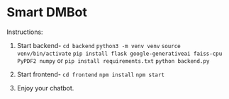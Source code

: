 # Smart DMBot

Instructions:

1. Start backend-
   `cd backend`
   `python3 -m venv venv`
   `source venv/bin/activate`
   `pip install flask google-generativeai faiss-cpu PyPDF2 numpy`
   or
   `pip install requirements.txt`
   `python backend.py`

2. Start frontend-
   `cd frontend`
   `npm install`
   `npm start`

3. Enjoy your chatbot.

